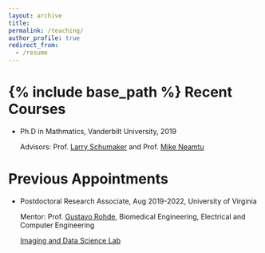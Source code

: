 ```yaml
---
layout: archive
title: 
permalink: /teaching/
author_profile: true
redirect_from:
  - /resume
---
```


{% include base_path %}
Recent Courses
======
* Ph.D in Mathmatics, Vanderbilt University, 2019

  Advisors: Prof. [Larry Schumaker](https://as.vanderbilt.edu/math/bio/?who=larry-schumaker) and Prof. [Mike Neamtu](https://as.vanderbilt.edu/math/bio/?who=mike-neamtu)

Previous Appointments
======
* Postdoctoral Research Associate, Aug 2019-2022, University of Virginia
 
   Mentor: Prof. [Gustavo Rohde](https://engineering.virginia.edu/faculty/gustavo-kunde-rohde), Biomedical Engineering, Electrical and Computer Engineering
  
   [Imaging and Data Science Lab ](https://imagedatascience.com/)








